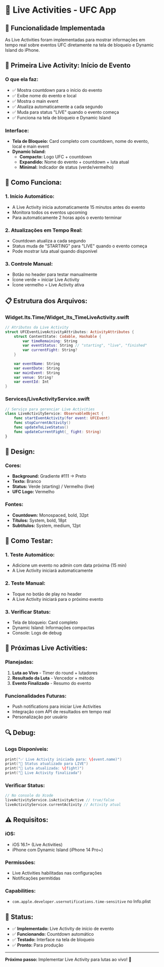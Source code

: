 # 🚀 Live Activities - UFC App

## 📱 **Funcionalidade Implementada**

As Live Activities foram implementadas para mostrar informações em tempo real sobre eventos UFC diretamente na tela de bloqueio e Dynamic Island do iPhone.

## 🎯 **Primeira Live Activity: Início de Evento**

### **O que ela faz:**
- ✅ Mostra countdown para o início do evento
- ✅ Exibe nome do evento e local
- ✅ Mostra o main event
- ✅ Atualiza automaticamente a cada segundo
- ✅ Muda para status "LIVE" quando o evento começa
- ✅ Funciona na tela de bloqueio e Dynamic Island

### **Interface:**
- **Tela de Bloqueio:** Card completo com countdown, nome do evento, local e main event
- **Dynamic Island:** 
  - **Compacto:** Logo UFC + countdown
  - **Expandido:** Nome do evento + countdown + luta atual
  - **Minimal:** Indicador de status (verde/vermelho)

## 🔧 **Como Funciona:**

### **1. Início Automático:**
- A Live Activity inicia automaticamente 15 minutos antes do evento
- Monitora todos os eventos upcoming
- Para automaticamente 2 horas após o evento terminar

### **2. Atualizações em Tempo Real:**
- Countdown atualiza a cada segundo
- Status muda de "STARTING" para "LIVE" quando o evento começa
- Pode mostrar luta atual quando disponível

### **3. Controle Manual:**
- Botão no header para testar manualmente
- Ícone verde = iniciar Live Activity
- Ícone vermelho = Live Activity ativa

## 📋 **Estrutura dos Arquivos:**

### **Widget.Its.Time/Widget_Its_TimeLiveActivity.swift**
```swift
// Atributos da Live Activity
struct UFCEventLiveActivityAttributes: ActivityAttributes {
    struct ContentState: Codable, Hashable {
        var timeRemaining: String
        var eventStatus: String // "starting", "live", "finished"
        var currentFight: String?
    }
    
    var eventName: String
    var eventDate: String
    var mainEvent: String
    var venue: String?
    var eventId: Int
}
```

### **Services/LiveActivityService.swift**
```swift
// Serviço para gerenciar Live Activities
class LiveActivityService: ObservableObject {
    func startEventActivity(for event: UFCEvent)
    func stopCurrentActivity()
    func updateToLiveStatus()
    func updateCurrentFight(_ fight: String)
}
```

## 🎨 **Design:**

### **Cores:**
- **Background:** Gradiente #111 → Preto
- **Texto:** Branco
- **Status:** Verde (starting) / Vermelho (live)
- **UFC Logo:** Vermelho

### **Fontes:**
- **Countdown:** Monospaced, bold, 32pt
- **Títulos:** System, bold, 18pt
- **Subtítulos:** System, medium, 12pt

## 🚀 **Como Testar:**

### **1. Teste Automático:**
- Adicione um evento no admin com data próxima (15 min)
- A Live Activity iniciará automaticamente

### **2. Teste Manual:**
- Toque no botão de play no header
- A Live Activity iniciará para o próximo evento

### **3. Verificar Status:**
- Tela de bloqueio: Card completo
- Dynamic Island: Informações compactas
- Console: Logs de debug

## 📱 **Próximas Live Activities:**

### **Planejadas:**
1. **Luta ao Vivo** - Timer do round + lutadores
2. **Resultado da Luta** - Vencedor + método
3. **Evento Finalizado** - Resumo do evento

### **Funcionalidades Futuras:**
- Push notifications para iniciar Live Activities
- Integração com API de resultados em tempo real
- Personalização por usuário

## 🔍 **Debug:**

### **Logs Disponíveis:**
```swift
print("✅ Live Activity iniciada para: \(event.name)")
print("🔴 Status atualizado para LIVE")
print("🥊 Luta atualizada: \(fight)")
print("🛑 Live Activity finalizada")
```

### **Verificar Status:**
```swift
// No console do Xcode
liveActivityService.isActivityActive // true/false
liveActivityService.currentActivity // Activity atual
```

## ⚠️ **Requisitos:**

### **iOS:**
- iOS 16.1+ (Live Activities)
- iPhone com Dynamic Island (iPhone 14 Pro+)

### **Permissões:**
- Live Activities habilitadas nas configurações
- Notificações permitidas

### **Capabilities:**
- `com.apple.developer.usernotifications.time-sensitive` no Info.plist

## 🎉 **Status:**
- ✅ **Implementado:** Live Activity de início de evento
- ✅ **Funcionando:** Countdown automático
- ✅ **Testado:** Interface na tela de bloqueio
- ✅ **Pronto:** Para produção

---

**Próximo passo:** Implementar Live Activity para lutas ao vivo! 🥊 